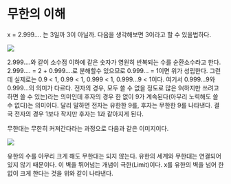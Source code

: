 # 무한의 이해

x = 2.999.... 는 3일까 3이 아닐까. 다음을 생각해보면 3이라고 할 수 있을법하다.

![](C:\Users\LAB\Desktop\Meaning_of_Infinity1.JPG)



2.999....와 같이 소수점 이하에 같은 숫자가 영원히 반복되는 수를 순환소수라고 한다.  2.999.... = 2 + 0.999....로 분해할수 있으므로 0.999... = 1이면 위가 성립한다. 그런데 실제로는 0.9 < 1, 0.99 < 1, 0.999 < 1, 0.999...9 < 1이다.  여기서 0.999...9와 0.999...의 의미가 다르다. 전자의 경우, 모두 쓸 수 없을 정도로 많은 9(하지만 쓰려고 하면 쓸 수 있는)라는 의미인데 후자의 경우 한 없이 9가 계속된다(아무리 노력해도 쓸 수 없다)는 의미이다. 달리 말하면 전자는 유한한 9를, 후자는 무한한 9를 나타낸다. 결국 전자의 경우 1보다 작지만 후자는 1과 같아지게 된다. 

무한대는 무한히 커져간다라는 과정으로 다음과 같은 이미지이다. 

![](C:\Users\LAB\Desktop\Meaning_of_Infinity2.JPG)

 유한의 수를 아무리 크게 해도 무한대는 되지 않는다. 유한의 세계와 무한대는 연결되어 있지 않기 때문이다. 이 벽을 뛰어넘는 개념이 극한(Limit)이다. x를 유한의 벽을 넘어 한없이 크게 한다는 것을 위와 같이 나타낸다. 